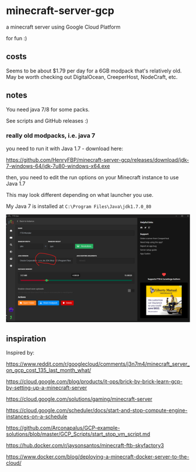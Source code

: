 # minecraft-server-gcp

a minecraft server using Google Cloud Platform

for fun :)

## costs

Seems to be about $1.79 per day for a 6GB modpack that's relatively old. May be worth checking out DigitalOcean, CreeperHost, NodeCraft, etc.

## notes

You need java 7/8 for some packs.

See scripts and GitHub releases :)

### really old modpacks, i.e. java 7

you need to run it with Java 1.7 - download here:

https://github.com/HenryFBP/minecraft-server-gcp/releases/download/jdk-7-windows-64/jdk-7u80-windows-x64.exe

then, you need to edit the run options on your Minecraft instance to use Java 1.7

This may look different depending on what launcher you use.

My Java 7 is installed at `C:\Program Files\Java\jdk1.7.0_80`

![image](./img/oldasspack.png)

## inspiration

Inspired by:

https://www.reddit.com/r/googlecloud/comments/j3n7m4/minecraft_server_on_gcp_cost_135_last_month_what/

https://cloud.google.com/blog/products/it-ops/brick-by-brick-learn-gcp-by-setting-up-a-minecraft-server

https://cloud.google.com/solutions/gaming/minecraft-server

https://cloud.google.com/scheduler/docs/start-and-stop-compute-engine-instances-on-a-schedule

https://github.com/Arconapalus/GCP-example-solutions/blob/master/GCP_Scripts/start_stop_vm_script.md

https://hub.docker.com/r/jaysonsantos/minecraft-ftb-skyfactory3

https://www.docker.com/blog/deploying-a-minecraft-docker-server-to-the-cloud/
